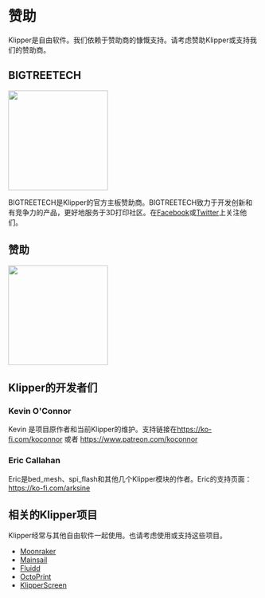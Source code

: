 # 赞助

Klipper是自由软件。我们依赖于赞助商的慷慨支持。请考虑赞助Klipper或支持我们的赞助商。

## BIGTREETECH

[<img src="./img/sponsors/BTT_BTT.png" width="200" />](https://bigtree-tech.com/collections/all-products)

BIGTREETECH是Klipper的官方主板赞助商。BIGTREETECH致力于开发创新和有竞争力的产品，更好地服务于3D打印社区。在[Facebook](https://www.facebook.com/BIGTREETECH)或[Twitter](https://twitter.com/BigTreeTech)上关注他们。

## 赞助

[<img src="./img/sponsors/obico-light-horizontal.png" width="200" />](https://obico.io/klipper.html?source=klipper_sponsor)

## Klipper的开发者们

### Kevin O'Connor

Kevin 是项目原作者和当前Klipper的维护。支持链接在<https://ko-fi.com/koconnor> 或者 <https://www.patreon.com/koconnor>

### Eric Callahan

Eric是bed_mesh、spi_flash和其他几个Klipper模块的作者。Eric的支持页面：<https://ko-fi.com/arksine>

## 相关的Klipper项目

Klipper经常与其他自由软件一起使用。也请考虑使用或支持这些项目。

* [Moonraker](https://github.com/Arksine/moonraker)
* [Mainsail](https://github.com/mainsail-crew/mainsail)
* [Fluidd](https://github.com/fluidd-core/fluidd)
* [OctoPrint](https://octoprint.org/)
* [KlipperScreen](https://github.com/jordanruthe/KlipperScreen)
